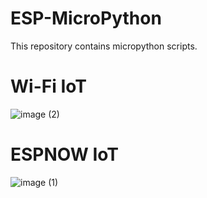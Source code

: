 # ESP-MicroPython
This repository contains micropython scripts.


# Wi-Fi IoT

![image (2)](https://user-images.githubusercontent.com/87240174/234983223-5b8b67d8-c8cf-422f-9208-b2f9ec6e6e59.jpg)


# ESPNOW IoT

![image (1)](https://user-images.githubusercontent.com/87240174/234983262-afa98c19-b39c-45f7-bc3f-2663e70307a8.jpg)
